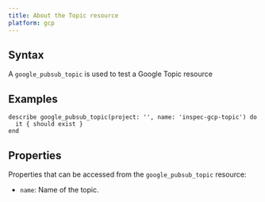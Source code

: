 ```yaml
---
title: About the Topic resource
platform: gcp
---
```



## Syntax
A `google_pubsub_topic` is used to test a Google Topic resource

## Examples
```
describe google_pubsub_topic(project: '', name: 'inspec-gcp-topic') do
  it { should exist }
end

```

## Properties
Properties that can be accessed from the `google_pubsub_topic` resource:

  * `name`: Name of the topic.
